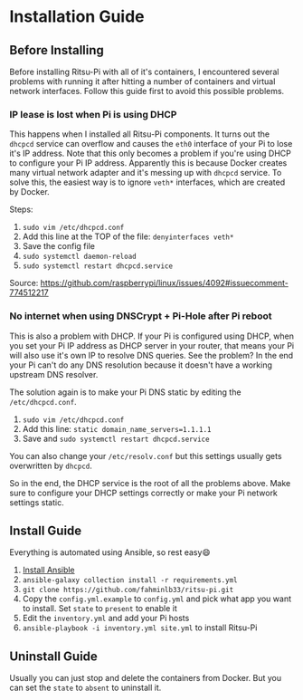 # Installation Guide

## Before Installing

Before installing Ritsu-Pi with all of it's containers, I encountered several problems with running it after hitting a number of containers and virtual network interfaces. Follow this guide first to avoid this possible problems.

### IP lease is lost when Pi is using DHCP

This happens when I installed all Ritsu-Pi components. It turns out the `dhcpcd` service can overflow and causes the `eth0` interface of your Pi to lose it's IP address. Note that this only becomes a problem if you're using DHCP to configure your Pi IP address. Apparently this is because Docker creates many virtual network adapter and it's messing up with `dhcpcd` service. To solve this, the easiest way is to ignore `veth*` interfaces, which are created by Docker.

Steps:

1. `sudo vim /etc/dhcpcd.conf`
2. Add this line at the TOP of the file: `denyinterfaces veth*`
3. Save the config file
4. `sudo systemctl daemon-reload`
5. `sudo systemctl restart dhcpcd.service`

Source: https://github.com/raspberrypi/linux/issues/4092#issuecomment-774512217

### No internet when using DNSCrypt + Pi-Hole after Pi reboot

This is also a problem with DHCP. If your Pi is configured using DHCP, when you set your Pi IP address as DHCP server in your router, that means your Pi will also use it's own IP to resolve DNS queries. See the problem? In the end your Pi can't do any DNS resolution because it doesn't have a working upstream DNS resolver.

The solution again is to make your Pi DNS static by editing the `/etc/dhcpcd.conf`.

1. `sudo vim /etc/dhcpcd.conf`
2. Add this line: `static domain_name_servers=1.1.1.1`
3. Save and `sudo systemctl restart dhcpcd.service`

You can also change your `/etc/resolv.conf` but this settings usually gets overwritten by `dhcpcd`.

So in the end, the DHCP service is the root of all the problems above. Make sure to configure your DHCP settings correctly or make your Pi network settings static.

## Install Guide

Everything is automated using Ansible, so rest easy:smile:

1. [Install Ansible](https://docs.ansible.com/ansible/latest/installation_guide/intro_installation.html)
2. `ansible-galaxy collection install -r requirements.yml`
3. `git clone https://github.com/fahminlb33/ritsu-pi.git`
4. Copy the `config.yml.example` to `config.yml` and pick what app you want to install. Set `state` to `present` to enable it
5. Edit the `inventory.yml` and add your Pi hosts
6. `ansible-playbook -i inventory.yml site.yml` to install Ritsu-Pi

## Uninstall Guide

Usually you can just stop and delete the containers from Docker. But you can set the `state` to `absent` to uninstall it.
